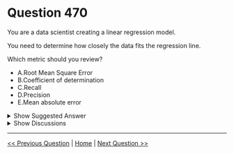 # Question 470

You are a data scientist creating a linear regression model.

You need to determine how closely the data fits the regression line.

Which metric should you review?

- A.Root Mean Square Error
- B.Coefficient of determination
- C.Recall
- D.Precision
- E.Mean absolute error

<details>
  <summary>Show Suggested Answer</summary>

<strong>B</strong><br>

</details>

<details>
  <summary>Show Discussions</summary>

<blockquote><p><strong>BilJon</strong> <code>(Sat 27 Mar 2021 10:44)</code> - <em>Upvotes: 10</em></p><p>Shouldn&#x27;t be E? 
Mean absolute error (MAE) measures how close the predictions are to the actual outcomes; thus, a lower score is better.</p></blockquote>
<blockquote><p><strong>pancman</strong> <code>(Tue 12 Apr 2022 21:43)</code> - <em>Upvotes: 3</em></p><p>MAE is irrelevant to the question. You are being asked which metric measures how closely data fits the regression line. The given answer of R2 is correct.</p></blockquote>
<blockquote><p><strong>tomiskolc</strong> <code>(Thu 29 Apr 2021 15:08)</code> - <em>Upvotes: 5</em></p><p>but you won&#x27;t know what is &#x27;lower&#x27;. i mean you will get a number MAE = 250, it can be a good fit for example R2 = 0,95. If you get an other dataset you get MAE = 5 , but it stuill can be bad fit, it can be R2 = 0,2 . So you cant say about the fit based on only MAE (or RMSE) , but R2 can explain how good is the fit.</p></blockquote>
<blockquote><p><strong>bakemi5105</strong> <code>(Fri 28 May 2021 09:46)</code> - <em>Upvotes: 1</em></p><p>it was not asked wether the metric is in a specific range. So its not an argument to the exam question.</p></blockquote>
<blockquote><p><strong>ljljljlj</strong> <code>(Sun 11 Jul 2021 14:24)</code> - <em>Upvotes: 7</em></p><p>On exam 2021/7/10</p></blockquote>
<blockquote><p><strong>evangelist</strong> <code>(Sun 23 Jun 2024 11:45)</code> - <em>Upvotes: 1</em></p><p>The coefficient of determination (R-squared) is the most appropriate metric to determine how closely the data fits the regression line. It represents the proportion of the variance in the dependent variable that is predictable from the independent variable(s).</p></blockquote>
<blockquote><p><strong>bbe8966</strong> <code>(Sat 22 Jun 2024 11:12)</code> - <em>Upvotes: 1</em></p><p>correct!</p></blockquote>
<blockquote><p><strong>evangelist</strong> <code>(Sat 18 May 2024 06:17)</code> - <em>Upvotes: 1</em></p><p>correct</p></blockquote>
<blockquote><p><strong>michaelmorar</strong> <code>(Wed 14 Dec 2022 21:15)</code> - <em>Upvotes: 2</em></p><p>CoD or R-squared</p></blockquote>
<blockquote><p><strong>ning</strong> <code>(Sun 12 Jun 2022 13:52)</code> - <em>Upvotes: 2</em></p><p>This question is poorly written, no definition of &#x27;fits&#x27;, I guess normally R2 is think of how fit it is ... but really you need define what fit is in the particular situation, otherwise, A / E could be candidates as well ...</p></blockquote>
<blockquote><p><strong>pancman</strong> <code>(Tue 12 Apr 2022 21:44)</code> - <em>Upvotes: 4</em></p><p>Given answer is correct. Coefficient of determination, often referred to as R2 measures how closely data fits the regression line.</p></blockquote>
<blockquote><p><strong>Shanggavee</strong> <code>(Fri 22 Oct 2021 13:54)</code> - <em>Upvotes: 3</em></p><p>correct answer is B</p></blockquote>
<blockquote><p><strong>dijaa</strong> <code>(Sat 28 Aug 2021 10:50)</code> - <em>Upvotes: 5</em></p><p>R-squared is a statistical measure of how close the data are to the fitted regression line. It is also known as the coefficient of determination,</p></blockquote>
<blockquote><p><strong>pwell</strong> <code>(Sun 27 Jun 2021 14:01)</code> - <em>Upvotes: 4</em></p><p>The answer B is correct R^2 measures how closely data fits a regression line</p></blockquote>
<blockquote><p><strong>bakemi5105</strong> <code>(Fri 28 May 2021 09:49)</code> - <em>Upvotes: 1</em></p><p>Would say E - MAE directly is using the difference between the prediction and the true value.
RMSE and R2 are both using squared distance for the residual</p></blockquote>
<blockquote><p><strong>ali25</strong> <code>(Mon 05 Apr 2021 07:59)</code> - <em>Upvotes: 1</em></p><p>A model is considered to &quot;fit&quot; the data well if the difference between observed and predicted values is small. 
Coefficient of determination, often referred to as R2, represents the predictive power of the model as a value between 0 and 1. Zero means the model is random (explains nothing); 1 means there is a perfect &quot;fit&quot;. However, caution should be used in interpreting R2 values, as low values can be entirely normal and high values can be suspect.</p></blockquote>
<blockquote><p><strong>ali25</strong> <code>(Mon 05 Apr 2021 08:22)</code> - <em>Upvotes: 1</em></p><p>The most common interpretation of the coefficient of determination is how well the regression model fits the observed data. For example, a coefficient of determination of 60% shows that 60% of the data fit the regression model. Generally, a higher coefficient indicates a better fit for the model.</p></blockquote>

</details>

---

[<< Previous Question](question_469.md) | [Home](../index.md) | [Next Question >>](question_471.md)
